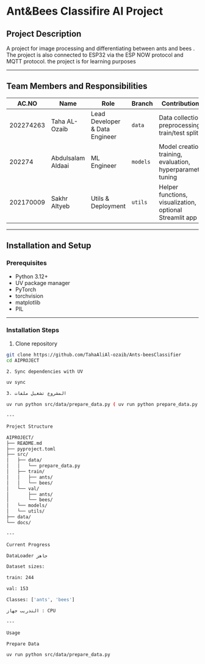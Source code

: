 # Ant&Bees Classifire AI Project

## Project Description
A project for image processing and differentiating between ants and bees . The project is also connected to ESP32 via the ESP NOW protocol and MQTT protocol. the project is for learning purposes

_______________________________________________________________________________________________________________

## Team Members and Responsibilities

| AC.NO     | Name          |              Role              | Branch |               Contributions                  | Files/Folder |
|-----------|---------------|--------------------------------|--------|--------------------------------------------------|----------|
| 202274263 | Taha AL-Ozaib | Lead Developer & Data Engineer | `data` | Data collection, preprocessing, train/test split | `src/data/prepare_data.py`, `data/` |
| 202274 | Abdulsalam Aldaai | ML Engineer | `models` | Model creation, training, evaluation, hyperparameter tuning | `src/models/` |
| 202170009 | Sakhr Altyeb | Utils & Deployment | `utils` | Helper functions, visualization, optional Streamlit app | `src/utils/`, `notebooks/`, `docs/` |

____________________________________________________________________________________________________________________________________
## Installation and Setup

### Prerequisites
- Python 3.12+
- UV package manager
- PyTorch
- torchvision
- matplotlib
- PIL
____________________________________________________________________________________________________________________________________
### Installation Steps
1. Clone repository
```bash
git clone https://github.com/TahaAliAl-ozaib/Ants-beesClassifier
cd AIPROJECT

2. Sync dependencies with UV

uv sync

3. المشروع تشغيل ملفات 

uv run python src/data/prepare_data.py ( uv run python prepare_data.py اكتب (data)واذا_كنت_داخل_ملف)

---

Project Structure

AIPROJECT/
├── README.md
├── pyproject.toml
├── src/
│   ├── data/
│   │   └── prepare_data.py
│   ├── train/
│   │   ├── ants/
│   │   └── bees/
│   └── val/
│       ├── ants/
│       └── bees/
│   └── models/
│   └── utils/
├── data/
└── docs/

---

Current Progress

DataLoader جاهز 

Dataset sizes:

train: 244

val: 153

Classes: ['ants', 'bees']

التدريب جهاز : CPU 

---

Usage

Prepare Data

uv run python src/data/prepare_data.py